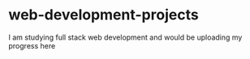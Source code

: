 # web-development-projects
I am studying full stack web development and would be uploading my progress here
